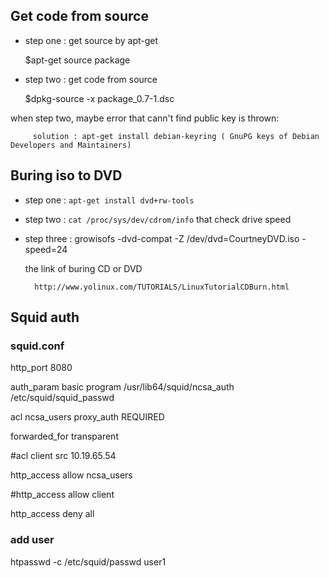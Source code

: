 ## Get code from source  ##

- step one : get source by apt-get

    $apt-get source package
    
- step two : get code from source

    $dpkg-source -x package_0.7-1.dsc
   
when step two, maybe error that cann't find public key is thrown:

         solution : apt-get install debian-keyring ( GnuPG keys of Debian Developers and Maintainers)
         

## Buring iso to DVD ##

- step one : `apt-get install dvd+rw-tools`      

- step two : `cat /proc/sys/dev/cdrom/info`  that check drive speed

- step three : growisofs -dvd-compat -Z /dev/dvd=CourtneyDVD.iso -speed=24

    the link of buring CD or DVD
    
        http://www.yolinux.com/TUTORIALS/LinuxTutorialCDBurn.html
        

## Squid auth ##

### squid.conf ###

http_port 8080

auth_param basic program /usr/lib64/squid/ncsa_auth /etc/squid/squid_passwd

acl ncsa_users proxy_auth REQUIRED

forwarded_for transparent

#acl client src 10.19.65.54

http_access allow ncsa_users

#http_access allow client

http_access deny all

### add user ###

htpasswd  -c /etc/squid/passwd user1
         
